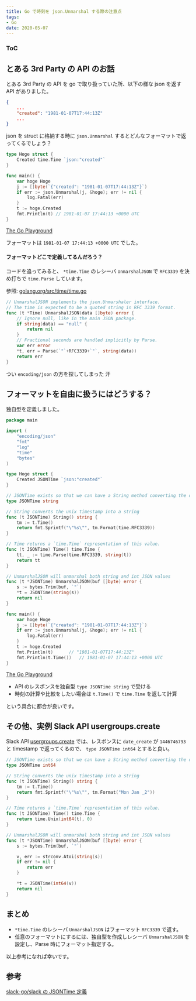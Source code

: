 ```yaml
---
title: Go で時刻を json.Unmarshal する際の注意点
tags:
- Go
date: 2020-05-07
---
```


<div class="toc">
<div class="toc-content">
<h3 class="menu-label">ToC</h3>
<!-- toc -->
</div>
</div>

<!-- more -->

## とある 3rd Party の API のお話

とある 3rd Party の API を go で取り扱っていた所、以下の様な json を返す API がありました。

```json
{
    ...
    "created": "1981-01-07T17:44:13Z"
    ...
}
```

json を struct に格納する時に `json.Unmarshal` するとどんなフォーマットで返ってくるでしょう？

```go
type Hoge struct {
	Created time.Time `json:"created"`
}

func main() {
    var hoge Hoge
	j := []byte(`{"created": "1981-01-07T17:44:13Z"}`)
	if err := json.Unmarshal(j, &hoge); err != nil {
		log.Fatal(err)
	}
    t := hoge.Created
    fmt.Println(t) // 1981-01-07 17:44:13 +0000 UTC
}
```

[The Go Playground](https://play.golang.org/p/QdHzmAwZ52B)

フォーマットは `1981-01-07 17:44:13 +0000 UTC` でした。

#### フォーマットどこで定義してるんだろう？

コードを追ってみると、 `*time.Time` のレシーバ `UnmarshalJSON` で `RFC3339` を決め打ちで `time.Parse` しています。

参照: [golang.org/src/time/time.go](https://golang.org/src/time/time.go)

```go
// UnmarshalJSON implements the json.Unmarshaler interface.
// The time is expected to be a quoted string in RFC 3339 format.
func (t *Time) UnmarshalJSON(data []byte) error {
	// Ignore null, like in the main JSON package.
	if string(data) == "null" {
		return nil
	}
	// Fractional seconds are handled implicitly by Parse.
	var err error
	*t, err = Parse(`"`+RFC3339+`"`, string(data))
	return err
}
```

つい `encoding/json` の方を探してしまった 汗

## フォーマットを自由に扱うにはどうする？

独自型を定義しました。

```go
package main

import (
	"encoding/json"
	"fmt"
	"log"
	"time"
	"bytes"
)

type Hoge struct {
	Created JSONTime `json:"created"`
}

// JSONTime exists so that we can have a String method converting the date
type JSONTime string

// String converts the unix timestamp into a string
func (t JSONTime) String() string {
	tm := t.Time()
	return fmt.Sprintf("\"%s\"", tm.Format(time.RFC3339))
}

// Time returns a `time.Time` representation of this value.
func (t JSONTime) Time() time.Time {
	tt, _ := time.Parse(time.RFC3339, string(t))
	return tt
}

// UnmarshalJSON will unmarshal both string and int JSON values
func (t *JSONTime) UnmarshalJSON(buf []byte) error {
	s := bytes.Trim(buf, `"`)
	*t = JSONTime(string(s))
	return nil
}

func main() {
	var hoge Hoge
	j := []byte(`{"created": "1981-01-07T17:44:13Z"}`)
	if err := json.Unmarshal(j, &hoge); err != nil {
		log.Fatal(err)
	}
	t := hoge.Created
	fmt.Println(t) 		// "1981-01-07T17:44:13Z"
	fmt.Println(t.Time())	// 1981-01-07 17:44:13 +0000 UTC
}
```

[The Go Playground](https://play.golang.org/p/RyqpQwEEEah)

* API のレスポンスを独自型 `type JSONTime string` で受ける
* 時刻の計算や比較をしたい場合は `t.Time()` で `time.Time` を返して計算

という具合に都合が良いです。

## その他、実例 Slack API usergroups.create

Slack API [usergroups.create](https://api.slack.com/methods/usergroups.create) では、レスポンスに `date_create` が `1446746793` と timestamp で返ってくるので、 `type JSONTime int64` とすると良い。

```go
// JSONTime exists so that we can have a String method converting the date
type JSONTime int64

// String converts the unix timestamp into a string
func (t JSONTime) String() string {
	tm := t.Time()
	return fmt.Sprintf("\"%s\"", tm.Format("Mon Jan _2"))
}

// Time returns a `time.Time` representation of this value.
func (t JSONTime) Time() time.Time {
	return time.Unix(int64(t), 0)
}

// UnmarshalJSON will unmarshal both string and int JSON values
func (t *JSONTime) UnmarshalJSON(buf []byte) error {
	s := bytes.Trim(buf, `"`)

	v, err := strconv.Atoi(string(s))
	if err != nil {
		return err
	}

	*t = JSONTime(int64(v))
	return nil
}
```

## まとめ

* `*time.Time` のレシーバ `UnmarshalJSON` はフォーマット `RFC3339` で返す。
* 任意のフォーマットにするには、独自型を作成しレシーバ `UnmarshalJSON` を設定し、Parse 時にフォーマット指定する。


以上参考になれば幸いです。

## 参考

[slack-go/slack の JSONTime 定義](https://github.com/slack-go/slack/blob/master/info.go#L391-L416)
